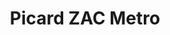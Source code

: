 ---
title: "Picard ZAC Metro"
url: /asnieres-sur-seine/picard-zac-metro/
shop: aliments surgelés
---